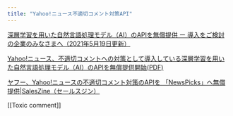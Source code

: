 ```yaml
---
title: "Yahoo!ニュース不適切コメント対策API"
---
```


[深層学習を用いた自然言語処理モデル（AI）のAPIを無償提供 ー 導入をご検討の企業のみなさまへ（2021年5月19日更新）](https://news.yahoo.co.jp/newshack/information/comment_API.html)

[Yahoo!ニュース、不適切コメントへの対策として導⼊している深層学習を⽤いた⾃然⾔語処理モデル（AI）のAPIを無償提供開始(PDF)](https://www.lycorp.co.jp/news/archive/Y/ja/ja20200918_A.pdf)

[ヤフー、Yahoo!ニュースの不適切コメント対策のAPIを 「NewsPicks」へ無償提供|SalesZine（セールスジン）](https://saleszine.jp/news/detail/2515)

[[Toxic comment]]
